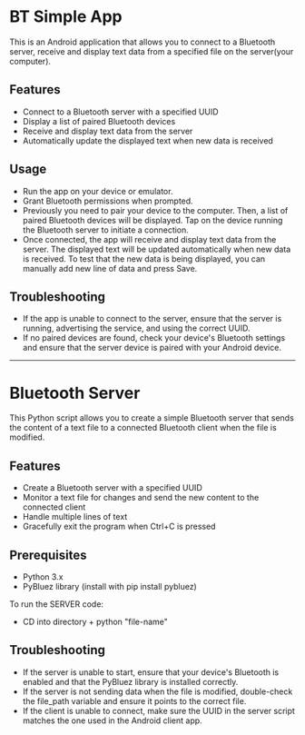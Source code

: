 # BT Simple App

This is an Android application that allows you to connect to a Bluetooth server, receive and display text data from a specified file on the server(your computer).

## Features

-   Connect to a Bluetooth server with a specified UUID
-   Display a list of paired Bluetooth devices
-   Receive and display text data from the server
-   Automatically update the displayed text when new data is received

## Usage

-   Run the app on your device or emulator.
-   Grant Bluetooth permissions when prompted.
-   Previously you need to pair your device to the computer. Then, a list of paired Bluetooth devices will be displayed. Tap on the device running the Bluetooth server to initiate a connection.
-   Once connected, the app will receive and display text data from the server. The displayed text will be updated automatically when new data is received.
    To test that the new data is being displayed, you can manually add new line of data and press Save.

## Troubleshooting

-   If the app is unable to connect to the server, ensure that the server is running, advertising the service, and using the correct UUID.
-   If no paired devices are found, check your device's Bluetooth settings and ensure that the server device is paired with your Android device.

---

# Bluetooth Server

This Python script allows you to create a simple Bluetooth server that sends the content of a text file to a connected Bluetooth client when the file is modified.

## Features

-   Create a Bluetooth server with a specified UUID
-   Monitor a text file for changes and send the new content to the connected client
-   Handle multiple lines of text
-   Gracefully exit the program when Ctrl+C is pressed

## Prerequisites

-   Python 3.x
-   PyBluez library (install with pip install pybluez)

To run the SERVER code:

-   CD into directory + python "file-name"

## Troubleshooting

-   If the server is unable to start, ensure that your device's Bluetooth is enabled and that the PyBluez library is installed correctly.
-   If the server is not sending data when the file is modified, double-check the file_path variable and ensure it points to the correct file.
-   If the client is unable to connect, make sure the UUID in the server script matches the one used in the Android client app.
